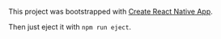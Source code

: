 This project was bootstrapped with [Create React Native App](https://github.com/react-community/create-react-native-app).

Then just eject it with `npm run eject`.
